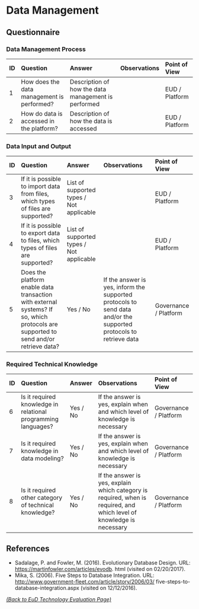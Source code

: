 # Data Management

## Questionnaire

### Data Management Process

| ID | Question | Answer | Observations | Point of View |
|:---|:----------------------------------------------------|:------------------|:------------------|:-----------------|
| 1 | How does the data management is performed? | Description of how the data management is performed |  | EUD / Platform |
| 2 | How do data is accessed in the platform? | Description of how the data is accessed  |  | EUD / Platform |

### Data Input and Output

| ID | Question | Answer | Observations | Point of View |
|:---|:----------------------------------------------------|:------------------|:------------------|:-----------------|
| 3 | If it is possible to import data from files, which types of files are supported? | List of supported types / Not applicable |  | EUD / Platform |
| 4 | If it is possible to export data to files, which types of files are supported? | List of supported types / Not applicable |  | EUD / Platform |
| 5 | Does the platform enable data transaction with external systems? If so, which protocols are supported to send and/or retrieve data? | Yes / No | If the answer is yes, inform the supported protocols to send data and/or the supported protocols to retrieve data | Governance / Platform |

### Required Technical Knowledge

| ID | Question | Answer | Observations | Point of View |
|:---|:----------------------------------------------------|:------------------|:------------------|:-----------------|
| 6 | Is it required knowledge in relational programming languages? | Yes / No | If the answer is yes, explain when and which level of knowledge is necessary | Governance / Platform |
| 7 | Is it required knowledge in data modeling? | Yes / No | If the answer is yes, explain when and which level of knowledge is necessary  | Governance / Platform |
| 8 | Is it required other category of technical knowledge? | Yes / No | If the answer is yes, explain which category is required, when is required, and which level of knowledge is necessary  | Governance / Platform |

## References

* Sadalage, P. and Fowler, M. (2016). Evolutionary Database Design. URL: https://martinfowler.com/articles/evodb.
html (visited on 02/20/2017).
* Mika, S. (2006). Five Steps to Database Integration. URL: http://www.government-fleet.com/article/story/2006/03/
five-steps-to-database-integration.aspx (visited on 12/12/2016).

_[(Back to EuD Technology Evaluation Page)](../eud_technology_evaluation)_
